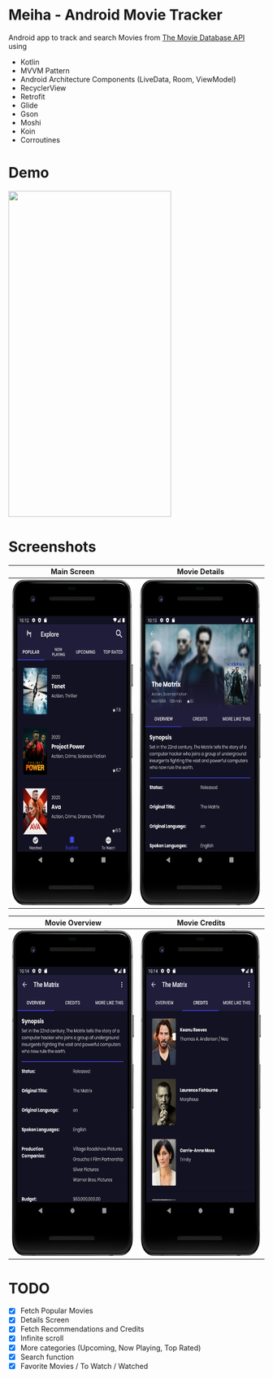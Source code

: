 # Meiha - Android Movie Tracker
Android app to track and search Movies from [The Movie Database API](https://developers.themoviedb.org) using

  - Kotlin
  - MVVM Pattern
  - Android Architecture Components (LiveData, Room, ViewModel)
  - RecyclerView
  - Retrofit
  - Glide
  - Gson
  - Moshi
  - Koin
  - Corroutines
  
# Demo
<img src="https://github.com/fernandesleite/MovieDB-Android-Demo/blob/master/screenshots/working_App.gif" width="320" height="640">

# Screenshots
Main Screen         |  Movie Details 
:-------------------------:|:-------------------------:
<img src="https://github.com/fernandesleite/MovieDB-Android-Demo/blob/master/screenshots/Movie_List.png" width="320" height="640">  | <img src="https://github.com/fernandesleite/MovieDB-Android-Demo/blob/master/screenshots/Movie_Details.png" width="320  " height="640"> | 

Movie Overview | Movie Credits
|:-------------------------:|:-------------------------:
<img src="https://github.com/fernandesleite/MovieDB-Android-Demo/blob/master/screenshots/Movie_Overview.png" width="320" height="640"> | <img src="https://github.com/fernandesleite/MovieDB-Android-Demo/blob/master/screenshots/Movie_Credits.png" width="320" height="640"> |
  
# TODO
  - [x] Fetch Popular Movies
  - [x] Details Screen
  - [x] Fetch Recommendations and Credits
  - [x] Infinite scroll
  - [x] More categories (Upcoming, Now Playing, Top Rated)
  - [x] Search function
  - [x] Favorite Movies / To Watch / Watched
